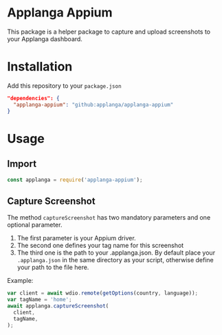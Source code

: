 # Applanga Appium
This package is a helper package to capture and upload screenshots to your Applanga dashboard.

# Installation
Add this repository to your `package.json`
```json
"dependencies": {
  "applanga-appium": "github:applanga/applanga-appium"
}
```

# Usage

## Import

```javascript
const applanga = require('applanga-appium');
```

## Capture Screenshot

The method `captureScreenshot` has two mandatory parameters and one optional parameter.

1. The first parameter is your Appium driver.
2. The second one defines your tag name for this screenshot
3. The third one is the path to your .applanga.json. By default place your `.applanga.json` in the same directory as your script, otherwise define your path to the file here.

Example:
```javascript
var client = await wdio.remote(getOptions(country, language));
var tagName = 'home';
await applanga.captureScreenshot(
  client,
  tagName,
);
```
